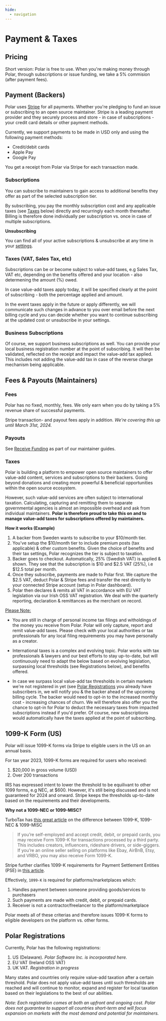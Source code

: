 ```yaml
---
hide:
  - navigation
---
```


# Payment & Taxes

## Pricing

Short version: Polar is free to use. When you're making money through Polar, through subscriptions or issue funding, we take a 5% commision (after payment fees).

## Payment (Backers)

Polar uses [Stripe](https://stripe.com) for all payments.
Whether you're pledging to fund an issue or subscribing to an open source maintainer.
Stripe is a leading payment provider and they securely process and store - in case of subscriptions - your credit card details or
other payment methods.

Currently, we support payments to be made in USD only and using the following
payment methods:

- Credit/debit cards
- Apple Pay
- Google Pay

You get a receipt from Polar via Stripe for each transaction made.

### Subscriptions

You can subscribe to maintainers to gain access to additional benefits they offer as part of the selected subscription tier.

By subscribing, you pay the monthly subscription cost and any applicable taxes (see [Taxes](#taxes) below) directly and recurringly
each month thereafter. Billing is therefore done individually per subscription vs. once in case of multiple subscriptions.

**Unsubscribing**

You can find all of your active subscriptions & unsubscribe at any time in your [settings](https://polar.sh/settings).

### Taxes (VAT, Sales Tax, etc)

Subscriptions can be or become subject to value-add taxes, e.g Sales Tax, VAT
etc, depending on the benefits offered and your location - also determening the
amount (%) owed.

In case value-add taxes apply today, it will be specified clearly at the point of
subscribing - both the percentage applied and amount.

In the event taxes apply in the future or apply differently, we will communicate
such changes in advance to you over email before the next billing cycle and you
can decide whether you want to continue subscribing at the updated cost or
unsubscribe in your settings.

### Business Subscriptions

Of course, we support business subscriptions as well. You can provide your local
business registration number at the point of subscribing. It will then be
validated, reflected on the receipt and impact the value-add tax applied.
This includes not adding the value-add tax in case of the reverse charge mechanism being
applicable.


## Fees & Payouts (Maintainers)


### Fees

Polar has no fixed, monthly, fees. We only earn when you do by taking a 5% revenue share of successful payments.

Stripe transaction- and payout fees apply in addition. _We're covering this up until March 31st, 2024._


### Payouts

See [Receive Funding](/maintainers/issue-funding/workflow/#receive-funding) as
part of our maintainer guides.

### Taxes

Polar is building a platform to empower open source maintainers to offer value-add
content, services and subscriptions to their backers. Going beyond donations and
creating more powerful & beneficial opportunities within the open source
ecosystem.

However, such value-add services are often subject to international taxation.
Calculating, capturing and remitting them to separate governmental agencies is almost an impossible overhead and ask from
individual maintainers. **Polar is therefore proud to take this on and to manage value-add taxes for subscriptions offered by maintainers.**

**How it works (Example)**

1. A backer from Sweden wants to subscribe to your $10/month tier.
2. You've setup the $10/month tier to include premium posts (tax applicable) & other custom
   benefits. Given the choice of benefits and their tax settings, Polar
recognizes the tier is subject to taxation.
3. Backer goes to checkout. Automatically, 25% (Swedish VAT) is applied & shown.
They see that the subscription is $10 and $2.5 VAT (25%), i.e $12.5 total per
month.
4. Once they subscribe, payments are made to Polar first. We capture the $2.5
   VAT, deduct Polar & Stripe fees and transfer the rest directly to your
connected Stripe account (setup in Polar dashboard).
5. Polar then declares & remits all VAT in accordance with EU VAT legislation
   via our Irish OSS VAT registration. We deal with the quarterly reporting,
declaration & remittances as the merchant on record.

<ins>Please Note:</ins>

- You are still in charge of personal income tax filings and witholdings of the
  money you receive from Polar. Polar will only capture, report and remit
value-add taxes. Please check with your local authorities or tax professionals for any local filing
requirements you may have personally as a creator.

- International taxes is a complex and evolving topic. Polar works with tax
professionals & lawyers and our best efforts to stay up-to-date, but will
continuously need to adapt the below based on evolving legislation, surpassing local thresholds (see Registrations below), and benefits
offered.

- In case we surpass local value-add tax thresholds in certain markets we're not registered in yet (see [Polar Registrations](#polar-registrations) you already have
subscribers in, we will notify you & the backer ahead of the upcoming
billing cycle. The backer would need to opt-in to the increased monthly cost - increasing chances of churn. We
will therefore also offer you the chance to opt-in for Polar to deduct the necessary taxes
from impacted subscriptions instead if you'd prefer. Of course, new subscriptions would
automatically have the taxes applied at the point of subscribing.

## 1099-K Form (US)

Polar will issue 1099-K forms via Stripe to eligible users in the US on an annual basis.

For tax year 2023, 1099-K forms are required for users who received:

1. $20,000 in gross volume (USD)
2. Over 200 transactions

IRS has expressed intent to lower the threshold to be equilivant to other 1099
forms, e.g NEC, at $600. However, it's still being discussed and is not
guaranteed for 2024 and onward. Stripe keeps the thresholds up-to-date based on
the requirements and their developments.

**Why not a 1099-NEC or 1099-MISC?**

TurboTax has [this great article](https://blog.turbotax.intuit.com/self-employed/1099-misc-or-1099-k-whats-the-difference-29903/) on the difference between 1099-K, 1099-NEC & 1099-MISC

<blockquote>
If you’re self-employed and accept credit, debit, or prepaid cards, you may receive Form 1099-K for transactions processed by a third party. This includes creators, influencers, rideshare drivers, or side-giggers. If you’re an online seller selling on platforms like Ebay, AirBnB, Etsy, and VRBO, you may also receive Form 1099-K.
</blockquote>

Stripe further clarifies 1099-K requirements for Payment Settlement Entities
(PSE) in [this
article](https://support.stripe.com/questions/intro-to-1099-k-tax-forms-for-platforms-and-marketplaces).

Effectively, `1099-K` is required for platforms/marketplaces which:

1. Handles payment between someone providing goods/services to purchasers
2. Such payments are made with credit, debit, or prepaid cards.
3. Receiver is not a contractor/freelancer to the platform/marketplace

Polar meets all of these criterias and therefore issues 1099-K forms to eligible
developers on the platform vs. other forms.

## Polar Registrations

Currently, Polar has the following registrations:

1. US (Delaware). *Polar Software Inc. is incorporated here.*
2. EU VAT (Ireland OSS VAT)
3. UK VAT. *Registration in progress*

Many states and countries only require value-add taxation after a certain
threshold. Polar does not apply value-add taxes until such thresholds are
reached and will continue to monitor, expand and register for local taxation
based on their legislations to the best of our abilities.

*Note: Each registration comes at both an upfront and ongoing cost. Polar does
not guarantee to support all countries short-term and will focus expansion on markets with
the most demand and potential for maintainers.*
